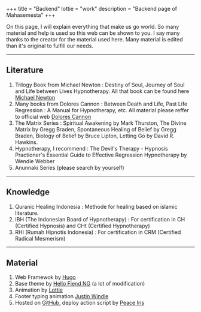 +++
title = "Backend"
lottie = "work"
description = "Backend page of Mahasemesta"
+++

 On this page, I will explain everything that make us go world. So many material and help is used so this web can be shown to you. I say many thanks to the creator for the material used here. Many material is edited than it's original to fulfill our needs.

 * * *

## Literature

1. Trilogy Book from Michael Newton : Destiny of Soul, Journey of Soul and Life between Lives Hypnotherapy. All that book can be found here [Michael Newton](https://www.newtoninstitute.org/books/)
2. Many books from Dolores Cannon : Between Death and Life, Past Life Regression : A Manual for Hypnotherapy, etc. All material please reffer to official web [Dolores Cannon](https://ozarkmt.com/product-category/dolores-cannon/)
3. The Matrix Series : Spiritual Awakening by Mark Thurston, The Divine Matrix by Gregg Braden, Spontaneous Healing of Belief by Gregg Braden, Biology of Belief by Bruce Lipton, Letting Go by David R. Hawkins.
4. Hypnotherapy, I recommend : The Devil's Therapy - Hypnosis Practioner's Essential Guide to Effective Regression Hypnotherapy by Wendie Webber
5. Anunnaki Series (please search by yourself)

 * * *

## Knowledge

1. Quranic Healing Indonesia : Methode for healing based on islamic literature.
2. IBH (The Indonesian Board of Hypnotherapy) : For certification in CH (Certified Hypnosis) and CHt (Certified Hypnotherapy)
3. RHI (Rumah Hipnotis Indonesia) : For certification in CRM (Certified Radical Mesmerism)

 * * *

## Material

1. Web Framewok by [Hugo](https://gohugo.io)
2. Base theme by [Hello Fiend NG](https://github.com/rhazdon/hugo-theme-hello-friend-ng) (a lot of modification)
3. Animation by [Lottie](https://lottiefiles.com/)
4. Footer typing animation [Justin Windle](https://codepen.io/soulwire/pen/mErPAK)
5. Hosted on [GitHub](https://github.com/), deploy action script by [Peace Iris](https://github.com/peaceiris/actions-hugo)